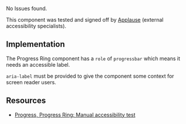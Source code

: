 <div class="a11y-test">
  <vwc-icon name="check-solid" connotation="success" size="1"></vwc-icon> 
  <div>
    <p>No Issues found.</p>
    <p>This component was tested and signed off by <a href="https://www.applause.com/">Applause</a> (external accessibility specialists).</p>
  </div>
</div>

## Implementation

The Progress Ring component has a `role` of `progressbar` which means it needs an accessible label.

`aria-label` must be provided to give the component some context for screen reader users.

## Resources

- [Progress, Progress Ring: Manual accessibility test](https://docs.google.com/spreadsheets/d/1T0GBJe_YJuBjMMNcEaQ-HSKcJ7SDQu0WRWQnRQRCtzE/edit?gid=1175911860#gid=1175911860)
